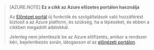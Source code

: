 
> [AZURE.NOTE] **Ez a cikk az Azure előzetes portálon használja**
> 
> Az [Előnézet portál](https://portal.azure.com/) új funkciók és szolgáltatások való hozzáférést biztosít a az Azure platform, és szükség, ha a lépéseket, és ebben a cikkben megadott adatokkal.
> 
> Jelenleg nem jelentkezik be az Azure előfizetés, amikor a rendszer kéri, bejelentkezés során, látogasson el az [előnézeti portálon](https://portal.azure.com/).


